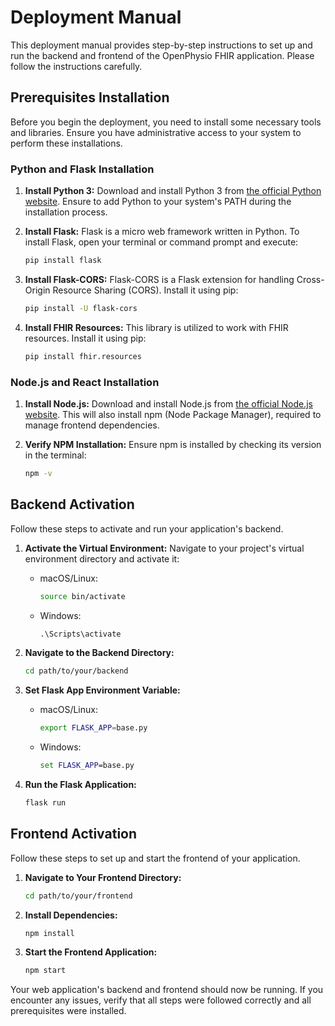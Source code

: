 # Deployment Manual

This deployment manual provides step-by-step instructions to set up and run the backend and frontend of the OpenPhysio FHIR application. Please follow the instructions carefully.

## Prerequisites Installation

Before you begin the deployment, you need to install some necessary tools and libraries. Ensure you have administrative access to your system to perform these installations.

### Python and Flask Installation

1. **Install Python 3:** Download and install Python 3 from [the official Python website](https://www.python.org/downloads/). Ensure to add Python to your system's PATH during the installation process.

2. **Install Flask:** Flask is a micro web framework written in Python. To install Flask, open your terminal or command prompt and execute:

    ```bash
    pip install flask
    ```

3. **Install Flask-CORS:** Flask-CORS is a Flask extension for handling Cross-Origin Resource Sharing (CORS). Install it using pip:

    ```bash
    pip install -U flask-cors
    ```

4. **Install FHIR Resources:** This library is utilized to work with FHIR resources. Install it using pip:

    ```bash
    pip install fhir.resources
    ```

### Node.js and React Installation

1. **Install Node.js:** Download and install Node.js from [the official Node.js website](https://nodejs.org/en/download/). This will also install npm (Node Package Manager), required to manage frontend dependencies.

2. **Verify NPM Installation:** Ensure npm is installed by checking its version in the terminal:

    ```bash
    npm -v
    ```

## Backend Activation

Follow these steps to activate and run your application's backend.

1. **Activate the Virtual Environment:** Navigate to your project's virtual environment directory and activate it:

    - macOS/Linux:
      ```bash
      source bin/activate
      ```

    - Windows:
      ```cmd
      .\Scripts\activate
      ```

2. **Navigate to the Backend Directory:**

    ```bash
    cd path/to/your/backend
    ```

3. **Set Flask App Environment Variable:**

    - macOS/Linux:
      ```bash
      export FLASK_APP=base.py
      ```

    - Windows:
      ```cmd
      set FLASK_APP=base.py
      ```

4. **Run the Flask Application:**

    ```bash
    flask run
    ```

## Frontend Activation

Follow these steps to set up and start the frontend of your application.

1. **Navigate to Your Frontend Directory:**

    ```bash
    cd path/to/your/frontend
    ```

2. **Install Dependencies:**

    ```bash
    npm install
    ```

3. **Start the Frontend Application:**

    ```bash
    npm start
    ```

Your web application's backend and frontend should now be running. If you encounter any issues, verify that all steps were followed correctly and all prerequisites were installed.
